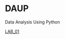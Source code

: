 # DAUP
Data Analysis Using Python

[LAB_01](https://github.com/Tharunchary05/DAUP/blob/main/lab_1_dap.ipynb)
